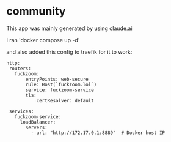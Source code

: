 # community
 This app was mainly generated by using claude.ai

 I ran 'docker compose up -d'

 and also added this config to traefik for it to work:

 ```
 http:
  routers:
    fuckzoom:
        entryPoints: web-secure
        rule: Host(`fuckzoom.lol`)
        service: fuckzoom-service
        tls:
            certResolver: default

  services:
    fuckzoom-service:
      loadBalancer:
        servers:
          - url: "http://172.17.0.1:8889"  # Docker host IP
 ```